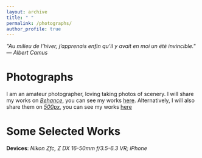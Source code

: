 ```yaml
---
layout: archive
title: " "
permalink: /photographs/
author_profile: true
---
```


*"Au milieu de l’hiver, j’apprenais enfin qu’il y avait en moi un été invincible." ― Albert Camus*

Photographs
===

I am an amateur photographer, loving taking photos of scenery. I will share my works on *[Behance](https://www.behance.net/)*, you can see my works [here](https://www.behance.net/runzheyang1). Alternatively, I will also share them on *[500px](https://500px.com.cn/community/index.html)*, you can see my works [here](https://500px.com.cn/runzheyang)

Some Selected Works
===

**Devices**: *Nikon Zfc, Z DX 16-50mm f/3.5-6.3 VR; iPhone*


